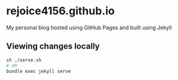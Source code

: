 # rejoice4156.github.io
My personal blog hosted using GitHub Pages and built using Jekyll

## Viewing changes locally

```bash
sh ./serve.sh
# OR
bundle exec jekyll serve
```
